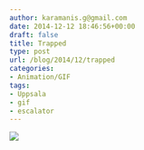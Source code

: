 ```yaml
---
author: karamanis.g@gmail.com
date: 2014-12-12 18:46:56+00:00
draft: false
title: Trapped
type: post
url: /blog/2014/12/trapped
categories:
- Animation/GIF
tags:
- Uppsala
- gif
- escalator
---
```


![](https://images.squarespace-cdn.com/content/v1/4f3f61bae4b063b909445965/1418409771589-XKOQIUQM5Z83BQSBJZLM/ke17ZwdGBToddI8pDm48kCO6NtvgQVuK2SZX4KgKd5hZw-zPPgdn4jUwVcJE1ZvWQUxwkmyExglNqGp0IvTJZUJFbgE-7XRK3dMEBRBhUpw5qNZLSAaR0el5To2cCNfPWJq6KSUHhvLr2K8-ZuG36sD5UyYwk2jEdpYrdC2WvOM/image-asset.gif?format=original)

